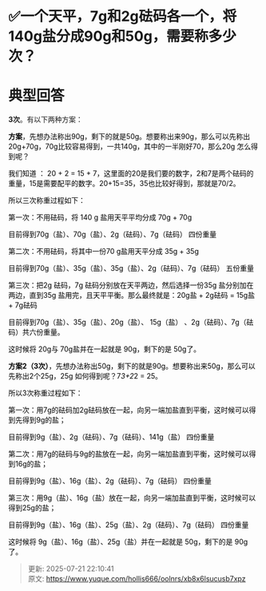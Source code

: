 # ✅一个天平，7g和2g砝码各一个，将140g盐分成90g和50g，需要称多少次？

# 典型回答


**3次**。有以下两种方案：



**<font style="color:rgb(0, 0, 0);">方案</font>**<font style="color:rgb(0, 0, 0);">，先想办法称出90g，剩下的就是50g。想要称出来90g，那么可以先称出20g+70g，70g比较容易得到，一共140g，其中的一半刚好70，那么20g 怎么得到呢？</font>

<font style="color:rgb(0, 0, 0);"></font>

<font style="color:rgb(0, 0, 0);">我们知道 ： 20 + 2 = 15 + 7，这里面的20是我们要的数字，2和7是两个砝码的重量，15是需要配平的数字。20+15=35，35也比较好得到，那就是70/2。</font>

<font style="color:rgb(0, 0, 0);"></font>

<font style="color:rgb(0, 0, 0);">所以三次称重过程如下： </font>

<font style="color:rgb(0, 0, 0);"></font>

<font style="color:rgb(0, 0, 0);">第一次：不用砝码，将 140 g 盐用天平平均分成 70g + 70g</font>

<font style="color:rgb(0, 0, 0);">目前得到70g（盐）、70g（盐）、2g（砝码）、7g（砝码） 四份重量</font>

<font style="color:rgb(0, 0, 0);"></font>

<font style="color:rgb(0, 0, 0);">第二次：不用砝码，将其中一份70 g盐用天平分成 35g + 35g</font>

<font style="color:rgb(0, 0, 0);">目前得到70g（盐）、35g（盐）、35g（盐）、2g（砝码）、7g（砝码） 五份重量</font>

<font style="color:rgb(0, 0, 0);"></font>

<font style="color:rgb(0, 0, 0);">第三次：把2g 砝码，7g 砝码分别放在天平两边，然后选择一份35g 盐分别加在两边，直到35g 盐用完，且天平平衡。那么最终就是：20g盐 + 2g砝码 = 15g盐 + 7g砝码</font>

<font style="color:rgb(0, 0, 0);">目前得到70g（盐）、35g（盐）、20g（盐）、 15g（盐） 、2g（砝码）、7g（砝码）共六份重量。</font>

<font style="color:rgb(0, 0, 0);"></font>

<font style="color:rgb(0, 0, 0);">这时候将 20g与 70g盐并在一起就是 90g，剩下的是 50g了。</font>

<font style="color:rgb(0, 0, 0);"></font>

**<font style="color:rgb(0, 0, 0);">方案2（3次）</font>**<font style="color:rgb(0, 0, 0);">，先想办法称出50g，剩下的就是90g。想要称出来50g，那么可以先称出2个25g，25g 如何得到呢？7*3+2*2 = 25。</font>

<font style="color:rgb(0, 0, 0);"></font>

<font style="color:rgb(0, 0, 0);">所以3次称重过程如下： </font>

<font style="color:rgb(0, 0, 0);"></font>

<font style="color:rgb(0, 0, 0);">第一次：用7g的砝码加2g砝码放在一起，向另一端加盐直到平衡，这时候可以得到先得到9g的盐；</font>

<font style="color:rgb(0, 0, 0);">目前得到9g（盐）、2g（砝码）、7g（砝码）、141g（盐） 四份重量</font>

<font style="color:rgb(0, 0, 0);">  
</font><font style="color:rgb(0, 0, 0);">第二次：用7g的砝码与9g的盐放在一起，向另一端加盐直到平衡，这时候可以得到16g的盐；</font>

<font style="color:rgb(0, 0, 0);">目前得到9g（盐）、16g（盐）、2g（砝码）、7g（砝码） 四份重量</font>

<font style="color:rgb(0, 0, 0);"></font>

<font style="color:rgb(0, 0, 0);">第三次：用9g（盐）、16g（盐）放在一起，向另一端加盐直到平衡，这时候可以得到25g的盐；</font>

<font style="color:rgb(0, 0, 0);">目前得到9g（盐）、16g（盐）、25g（盐）、2g（砝码）、7g（砝码） 四份重量</font>

<font style="color:rgb(0, 0, 0);">  
</font><font style="color:rgb(0, 0, 0);">这时候将 9g（盐）、16g（盐）、25g（盐）并在一起就是 50g，剩下的是 90g了。</font>



> 更新: 2025-07-21 22:10:41  
> 原文: <https://www.yuque.com/hollis666/oolnrs/xb8x6lsucusb7xpz>